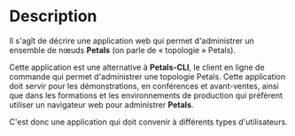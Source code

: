 # Description

Il s'agît de décrire une application web qui permet d'administrer un ensemble de nœuds **Petals** \(on parle de « topologie » Petals\).

Cette application est une alternative à **Petals-CLI**, le client en ligne de commande qui permet d'administrer une topologie Petals. Cette application doit servir pour les démonstrations, en conférences et avant-ventes, ainsi que dans les formations et les environnements de production qui préfèrent utiliser un navigateur web pour administrer **Petals**.

C'est donc une application qui doit convenir à différents types d'utilisateurs.

